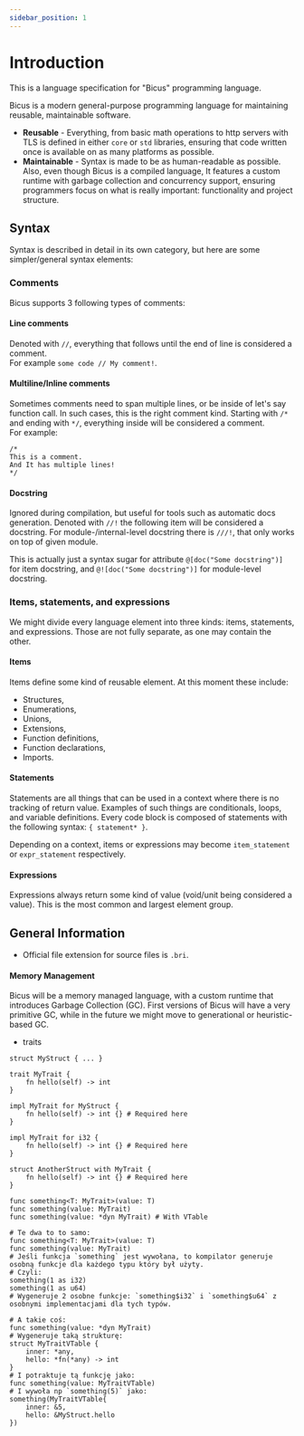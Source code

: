 ```yaml
---
sidebar_position: 1
---
```


# Introduction
This is a language specification for "Bicus" programming language.

Bicus is a modern general-purpose programming language for maintaining reusable, maintainable software.
- **Reusable** - Everything, from basic math operations to http servers with TLS is defined in either `core` or `std` libraries,
ensuring that code written once is available on as many platforms as possible.
- **Maintainable** - Syntax is made to be as human-readable as possible.
Also, even though Bicus is a compiled language, It features a custom runtime with garbage collection and concurrency support,
ensuring programmers focus on what is really important: functionality and project structure.

## Syntax
Syntax is described in detail in its own category, but here are some simpler/general syntax elements:

### Comments
Bicus supports 3 following types of comments:

#### Line comments
Denoted with `//`, everything that follows until the end of line is considered a comment. <br/>
For example `some code // My comment!`.

#### Multiline/Inline comments
Sometimes comments need to span multiple lines, or be inside of let's say function call.
In such cases, this is the right comment kind.
Starting with `/*` and ending with `*/`, everything inside will be considered a comment. <br/>
For example:
```
/*
This is a comment.
And It has multiple lines!
*/
```

#### Docstring
Ignored during compilation, but useful for tools such as automatic docs generation.
Denoted with `//!` the following item will be considered a docstring.
For module-/internal-level docstring there is `///!`, that only works on top of given module.

This is actually just a syntax sugar for attribute `@[doc("Some docstring")]` for item docstring, and `@![doc("Some docstring")]` for module-level docstring.

### Items, statements, and expressions
We might divide every language element into three kinds: items, statements, and expressions.
Those are not fully separate, as one may contain the other.

#### Items
Items define some kind of reusable element. At this moment these include:
- Structures,
- Enumerations,
- Unions,
- Extensions,
- Function definitions,
- Function declarations,
- Imports.

#### Statements
Statements are all things that can be used in a context where there is no tracking of return value.
Examples of such things are conditionals, loops, and variable definitions.
Every code block is composed of statements with the following syntax: `{ statement* }`.

Depending on a context, items or expressions may become `item_statement` or `expr_statement` respectively.

#### Expressions
Expressions always return some kind of value (void/unit being considered a value).
This is the most common and largest element group.

## General Information
- Official file extension for source files is `.bri`.

#### Memory Management
Bicus will be a memory managed language, with a custom runtime that introduces Garbage Collection (GC).
First versions of Bicus will have a very primitive GC, while in the future we might move to generational or heuristic-based GC.

- traits
```
struct MyStruct { ... }

trait MyTrait {
    fn hello(self) -> int
}

impl MyTrait for MyStruct {
    fn hello(self) -> int {} # Required here
}

impl MyTrait for i32 {
    fn hello(self) -> int {} # Required here
}

struct AnotherStruct with MyTrait {
    fn hello(self) -> int {} # Required here
}

func something<T: MyTrait>(value: T)
func something(value: MyTrait)
func something(value: *dyn MyTrait) # With VTable

# Te dwa to to samo:
func something<T: MyTrait>(value: T)
func something(value: MyTrait)
# Jeśli funkcja `something` jest wywołana, to kompilator generuje osobną funkcje dla każdego typu który był użyty.
# Czyli:
something(1 as i32)
something(1 as u64)
# Wygeneruje 2 osobne funkcje: `something$i32` i `something$u64` z osobnymi implementacjami dla tych typów.

# A takie coś:
func something(value: *dyn MyTrait)
# Wygeneruje taką strukturę:
struct MyTraitVTable {
    inner: *any,
    hello: *fn(*any) -> int
}
# I potraktuje tą funkcję jako:
func something(value: MyTraitVTable)
# I wywoła np `something(5)` jako:
something(MyTraitVTable{
    inner: &5,
    hello: &MyStruct.hello
})

```
